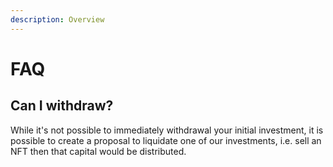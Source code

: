 ```yaml
---
description: Overview
---
```


# FAQ

## Can I withdraw?

While it's not possible to immediately withdrawal your initial investment, it is possible to create a proposal to liquidate one of our investments, i.e. sell an NFT then that capital would be distributed.
